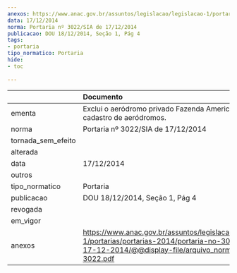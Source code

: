 ```yaml
---
anexos: https://www.anac.gov.br/assuntos/legislacao/legislacao-1/portarias/portarias-2014/portaria-no-3022-sia-de-17-12-2014/@@display-file/arquivo_norma/PA2014-3022.pdf
data: 17/12/2014
norma: Portaria nº 3022/SIA de 17/12/2014
publicacao: DOU 18/12/2014, Seção 1, Pág 4
tags:
- portaria
tipo_normatico: Portaria
hide: 
- toc 
 
---
```


|                    | Documento                                                                                                                                                         |
|:-------------------|:------------------------------------------------------------------------------------------------------------------------------------------------------------------|
| ementa             | Exclui o aeródromo privado Fazenda Americana (MG) do cadastro de aeródromos.                                                                                      |
| norma              | Portaria nº 3022/SIA de 17/12/2014                                                                                                                                |
| tornada_sem_efeito |                                                                                                                                                                   |
| alterada           |                                                                                                                                                                   |
| data               | 17/12/2014                                                                                                                                                        |
| outros             |                                                                                                                                                                   |
| tipo_normatico     | Portaria                                                                                                                                                          |
| publicacao         | DOU 18/12/2014, Seção 1, Pág 4                                                                                                                                    |
| revogada           |                                                                                                                                                                   |
| em_vigor           |                                                                                                                                                                   |
| anexos             | https://www.anac.gov.br/assuntos/legislacao/legislacao-1/portarias/portarias-2014/portaria-no-3022-sia-de-17-12-2014/@@display-file/arquivo_norma/PA2014-3022.pdf |